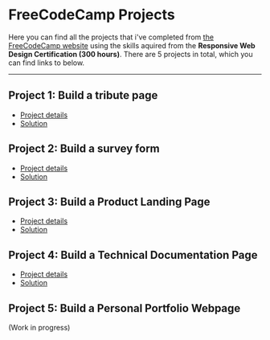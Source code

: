 # FreeCodeCamp Projects

Here you can find all the projects that i've completed from [the FreeCodeCamp website](www.freecodecamp.org) using the skills aquired from the **Responsive Web Design Certification (300 hours)**. There are 5 projects in total, which you can find links to below.

---

## Project 1: Build a tribute page

* [Project details](https://www.freecodecamp.org/learn/responsive-web-design/responsive-web-design-projects/build-a-tribute-page)
* [Solution](https://codepen.io/yunger7/full/ExPoWQK)

## Project 2: Build a survey form

* [Project details](https://www.freecodecamp.org/learn/responsive-web-design/responsive-web-design-projects/build-a-survey-form)
* [Solution](https://codepen.io/yunger7/full/gOPQpQP)

## Project 3: Build a Product Landing Page

* [Project details](https://www.freecodecamp.org/learn/responsive-web-design/responsive-web-design-projects/build-a-product-landing-page)
* [Solution](https://codepen.io/yunger7/full/oNxaBwq)

## Project 4: Build a Technical Documentation Page

* [Project details](https://www.freecodecamp.org/learn/responsive-web-design/responsive-web-design-projects/build-a-technical-documentation-page)
* [Solution](https://codepen.io/yunger7/pen/LYNBRpP)

## Project 5: Build a Personal Portfolio Webpage

(Work in progress)
